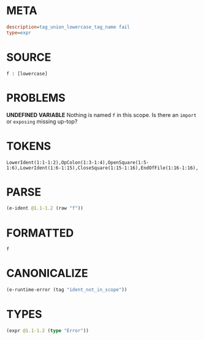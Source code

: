 # META
~~~ini
description=tag_union_lowercase_tag_name fail
type=expr
~~~
# SOURCE
~~~roc
f : [lowercase]
~~~
# PROBLEMS
**UNDEFINED VARIABLE**
Nothing is named `f` in this scope.
Is there an `import` or `exposing` missing up-top?

# TOKENS
~~~zig
LowerIdent(1:1-1:2),OpColon(1:3-1:4),OpenSquare(1:5-1:6),LowerIdent(1:6-1:15),CloseSquare(1:15-1:16),EndOfFile(1:16-1:16),
~~~
# PARSE
~~~clojure
(e-ident @1.1-1.2 (raw "f"))
~~~
# FORMATTED
~~~roc
f
~~~
# CANONICALIZE
~~~clojure
(e-runtime-error (tag "ident_not_in_scope"))
~~~
# TYPES
~~~clojure
(expr @1.1-1.2 (type "Error"))
~~~
